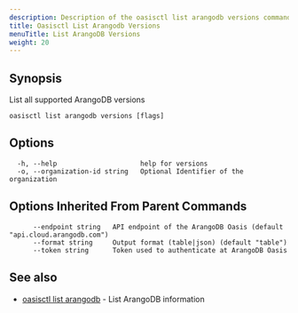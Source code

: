 ```yaml
---
description: Description of the oasisctl list arangodb versions command
title: Oasisctl List Arangodb Versions
menuTitle: List ArangoDB Versions
weight: 20
---
```

## Synopsis
List all supported ArangoDB versions

```
oasisctl list arangodb versions [flags]
```

## Options
```
  -h, --help                     help for versions
  -o, --organization-id string   Optional Identifier of the organization
```

## Options Inherited From Parent Commands
```
      --endpoint string   API endpoint of the ArangoDB Oasis (default "api.cloud.arangodb.com")
      --format string     Output format (table|json) (default "table")
      --token string      Token used to authenticate at ArangoDB Oasis
```

## See also
* [oasisctl list arangodb](list-arangodb.md)	 - List ArangoDB information


